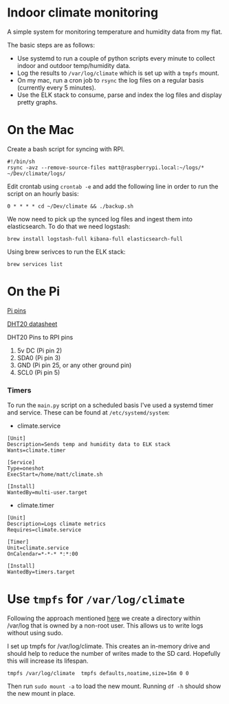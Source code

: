 # Indoor climate monitoring
A simple system for monitoring temperature and humidity data from my flat. 

The basic steps are as follows:
- Use systemd to run a couple of python scripts every minute to collect indoor and outdoor temp/humidity data.
- Log the results to `/var/log/climate` which is set up with a `tmpfs` mount.
- On my mac, run a cron job to `rsync` the log files on a regular basis (currently every 5 minutes).
- Use the ELK stack to consume, parse and index the log files and display pretty graphs.

# On the Mac

Create a bash script for syncing with RPI.
```
#!/bin/sh
rsync -avz --remove-source-files matt@raspberrypi.local:~/logs/* ~/Dev/climate/logs/
```

Edit crontab using `crontab -e` and add the following line in order to run the script on an hourly basis:
```
0 * * * * cd ~/Dev/climate && ./backup.sh
```

We now need to pick up the synced log files and ingest them into elasticsearch. To do that we need logstash:

```
brew install logstash-full kibana-full elasticsearch-full
```

Using brew serivces to run the ELK stack:

```
brew services list
```

# On the Pi

[Pi pins](https://pi4j.com/1.2/pins/model-a-rev2.html)

[DHT20 datasheet](https://cdn-shop.adafruit.com/product-files/5183/5193_DHT20.pdf)

DHT20 Pins to RPI pins

1. 5v DC (Pi pin 2)
2. SDA0 (Pi pin 3)
3. GND (Pi pin 25, or any other ground pin)
4. SCL0 (Pi pin 5)


### Timers

To run the `main.py` script on a scheduled basis I've used a systemd timer and service. These can be found at `/etc/systemd/system`:

- climate.service
```
[Unit]
Description=Sends temp and humidity data to ELK stack
Wants=climate.timer

[Service]
Type=oneshot
ExecStart=/home/matt/climate.sh

[Install]
WantedBy=multi-user.target
```

- climate.timer
```
[Unit]
Description=Logs climate metrics
Requires=climate.service

[Timer]
Unit=climate.service
OnCalendar=*-*-* *:*:00

[Install]
WantedBy=timers.target
```

# Use `tmpfs` for `/var/log/climate`

Following the approach mentioned [here](https://unix.stackexchange.com/questions/554788/mount-a-tmpfs-folder-on-startup-volatile-with-a-created-subfolder) 
we create a directory within /var/log that is owned by a non-root user. This allows us to write logs without using sudo.

I set up tmpfs for /var/log/climate. This creates an in-memory drive and should help to reduce the number of writes made to the SD card. Hopefully this will increase its lifespan.
```
tmpfs /var/log/climate  tmpfs defaults,noatime,size=16m 0 0
```

Then run `sudo mount -a` to load the new mount. Running `df -h` should show the new mount in place.

